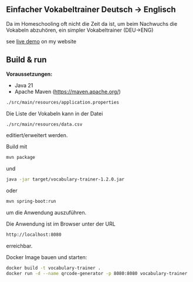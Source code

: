 ## Einfacher Vokabeltrainer Deutsch -> Englisch

Da im Homeschooling oft nicht die Zeit da ist, um beim Nachwuchs die Vokabeln abzuhören,
ein simpler Vokabeltrainer (DEU->ENG)

see [live demo](https://ksbrwsk.de:8080/) on my website

Build & run
-----------

**Voraussetzungen:**

* Java 21
* Apache Maven (https://maven.apache.org/)

```bash
./src/main/resources/application.properties
```

Die Liste der Vokabeln kann in der Datei 

```bash
./src/main/resources/data.csv
```

editiert/erweitert werden.

Build mit 

```bash
mvn package
```

und 

```bash
java -jar target/vocabulary-trainer-1.2.0.jar
```

oder

```bash
mvn spring-boot:run
```

um die Anwendung auszuführen.

Die Anwendung ist im Browser unter der URL

```bash
http://localhost:8080
```

erreichbar.

Docker Image bauen und starten:

```bash
docker build -t vocabulary-trainer .
docker run -d --name qrcode-generator -p 8080:8080 vocabulary-trainer
```